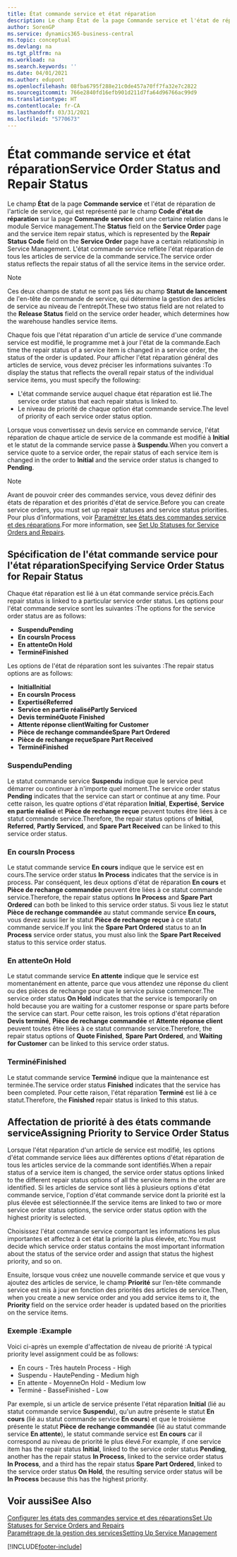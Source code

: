 ```yaml
---
title: État commande service et état réparation
description: Le champ État de la page Commande service et l'état de réparation de l'article de service, qui est représenté par le champ Code d'état de réparation sur la page Commande service ont une certaine relation dans le module Service management. L'état commande service reflète l'état réparation de tous les articles de service de la commande service.
author: SorenGP
ms.service: dynamics365-business-central
ms.topic: conceptual
ms.devlang: na
ms.tgt_pltfrm: na
ms.workload: na
ms.search.keywords: ''
ms.date: 04/01/2021
ms.author: edupont
ms.openlocfilehash: 08fba6795f288e21c0de457a70ff7fa32e7c2822
ms.sourcegitcommit: 766e2840fd16efb901d211d7fa64d96766ac99d9
ms.translationtype: HT
ms.contentlocale: fr-CA
ms.lasthandoff: 03/31/2021
ms.locfileid: "5770673"
---
```

# <a name="service-order-status-and-repair-status"></a><span data-ttu-id="f60f0-104">État commande service et état réparation</span><span class="sxs-lookup"><span data-stu-id="f60f0-104">Service Order Status and Repair Status</span></span>

<span data-ttu-id="f60f0-105">Le champ **État** de la page **Commande service** et l'état de réparation de l'article de service, qui est représenté par le champ **Code d'état de réparation** sur la page **Commande service** ont une certaine relation dans le module Service management.</span><span class="sxs-lookup"><span data-stu-id="f60f0-105">The **Status** field on the **Service Order** page and the service item repair status, which is represented by the **Repair Status Code** field on the **Service Order** page have a certain relationship in Service Management.</span></span> <span data-ttu-id="f60f0-106">L'état commande service reflète l'état réparation de tous les articles de service de la commande service.</span><span class="sxs-lookup"><span data-stu-id="f60f0-106">The service order status reflects the repair status of all the service items in the service order.</span></span>  

> [!NOTE]  
> <span data-ttu-id="f60f0-107">Ces deux champs de statut ne sont pas liés au champ **Statut de lancement** de l'en\-tête de commande de service, qui détermine la gestion des articles de service au niveau de l'entrepôt.</span><span class="sxs-lookup"><span data-stu-id="f60f0-107">These two status field are not related to the **Release Status** field on the service order header, which determines how the warehouse handles service items.</span></span>  

<span data-ttu-id="f60f0-108">Chaque fois que l'état réparation d'un article de service d'une commande service est modifié, le programme met à jour l'état de la commande.</span><span class="sxs-lookup"><span data-stu-id="f60f0-108">Each time the repair status of a service item is changed in a service order, the status of the order is updated.</span></span> <span data-ttu-id="f60f0-109">Pour afficher l'état réparation général des articles de service, vous devez préciser les informations suivantes :</span><span class="sxs-lookup"><span data-stu-id="f60f0-109">To display the status that reflects the overall repair status of the individual service items, you must specify the following:</span></span>  

* <span data-ttu-id="f60f0-110">L'état commande service auquel chaque état réparation est lié.</span><span class="sxs-lookup"><span data-stu-id="f60f0-110">The service order status that each repair status is linked to.</span></span>  
* <span data-ttu-id="f60f0-111">Le niveau de priorité de chaque option état commande service.</span><span class="sxs-lookup"><span data-stu-id="f60f0-111">The level of priority of each service order status option.</span></span>  

<span data-ttu-id="f60f0-112">Lorsque vous convertissez un devis service en commande service, l'état réparation de chaque article de service de la commande est modifié à **Initial** et le statut de la commande service passe à **Suspendu**.</span><span class="sxs-lookup"><span data-stu-id="f60f0-112">When you convert a service quote to a service order, the repair status of each service item is changed in the order to **Initial** and the service order status is changed to **Pending**.</span></span>  

> [!NOTE]
> <span data-ttu-id="f60f0-113">Avant de pouvoir créer des commandes service, vous devez définir des états de réparation et des priorités d'état de service.</span><span class="sxs-lookup"><span data-stu-id="f60f0-113">Before you can create service orders, you must set up repair statuses and service status priorities.</span></span> <span data-ttu-id="f60f0-114">Pour plus d’informations, voir [Paramétrer les états des commandes service et des réparations](service-order-repair-status.md).</span><span class="sxs-lookup"><span data-stu-id="f60f0-114">For more information, see [Set Up Statuses for Service Orders and Repairs](service-order-repair-status.md).</span></span>

## <a name="specifying-service-order-status-for-repair-status"></a><span data-ttu-id="f60f0-115">Spécification de l'état commande service pour l'état réparation</span><span class="sxs-lookup"><span data-stu-id="f60f0-115">Specifying Service Order Status for Repair Status</span></span>

<span data-ttu-id="f60f0-116">Chaque état réparation est lié à un état commande service précis.</span><span class="sxs-lookup"><span data-stu-id="f60f0-116">Each repair status is linked to a particular service order status.</span></span> <span data-ttu-id="f60f0-117">Les options pour l'état commande service sont les suivantes :</span><span class="sxs-lookup"><span data-stu-id="f60f0-117">The options for the service order status are as follows:</span></span>

* <span data-ttu-id="f60f0-118">**Suspendu**</span><span class="sxs-lookup"><span data-stu-id="f60f0-118">**Pending**</span></span>
* <span data-ttu-id="f60f0-119">**En cours**</span><span class="sxs-lookup"><span data-stu-id="f60f0-119">**In Process**</span></span>
* <span data-ttu-id="f60f0-120">**En attente**</span><span class="sxs-lookup"><span data-stu-id="f60f0-120">**On Hold**</span></span>
* <span data-ttu-id="f60f0-121">**Terminé**</span><span class="sxs-lookup"><span data-stu-id="f60f0-121">**Finished**</span></span>

<span data-ttu-id="f60f0-122">Les options de l'état de réparation sont les suivantes :</span><span class="sxs-lookup"><span data-stu-id="f60f0-122">The repair status options are as follows:</span></span>

* <span data-ttu-id="f60f0-123">**Initial**</span><span class="sxs-lookup"><span data-stu-id="f60f0-123">**Initial**</span></span>
* <span data-ttu-id="f60f0-124">**En cours**</span><span class="sxs-lookup"><span data-stu-id="f60f0-124">**In Process**</span></span>
* <span data-ttu-id="f60f0-125">**Expertisé**</span><span class="sxs-lookup"><span data-stu-id="f60f0-125">**Referred**</span></span>
* <span data-ttu-id="f60f0-126">**Service en partie réalisé**</span><span class="sxs-lookup"><span data-stu-id="f60f0-126">**Partly Serviced**</span></span>
* <span data-ttu-id="f60f0-127">**Devis terminé**</span><span class="sxs-lookup"><span data-stu-id="f60f0-127">**Quote Finished**</span></span>
* <span data-ttu-id="f60f0-128">**Attente réponse client**</span><span class="sxs-lookup"><span data-stu-id="f60f0-128">**Waiting for Customer**</span></span>
* <span data-ttu-id="f60f0-129">**Pièce de rechange commandée**</span><span class="sxs-lookup"><span data-stu-id="f60f0-129">**Spare Part Ordered**</span></span>
* <span data-ttu-id="f60f0-130">**Pièce de rechange reçue**</span><span class="sxs-lookup"><span data-stu-id="f60f0-130">**Spare Part Received**</span></span>
* <span data-ttu-id="f60f0-131">**Terminé**</span><span class="sxs-lookup"><span data-stu-id="f60f0-131">**Finished**</span></span>  

### <a name="pending"></a><span data-ttu-id="f60f0-132">Suspendu</span><span class="sxs-lookup"><span data-stu-id="f60f0-132">Pending</span></span>

<span data-ttu-id="f60f0-133">Le statut commande service **Suspendu** indique que le service peut démarrer ou continuer à n'importe quel moment.</span><span class="sxs-lookup"><span data-stu-id="f60f0-133">The service order status **Pending** indicates that the service can start or continue at any time.</span></span> <span data-ttu-id="f60f0-134">Pour cette raison, les quatre options d'état réparation **Initial**, **Expertisé**, **Service en partie réalisé** et **Pièce de rechange reçue** peuvent toutes être liées à ce statut commande service.</span><span class="sxs-lookup"><span data-stu-id="f60f0-134">Therefore, the repair status options of **Initial**, **Referred**, **Partly Serviced**, and **Spare Part Received** can be linked to this service order status.</span></span>  

### <a name="in-process"></a><span data-ttu-id="f60f0-135">En cours</span><span class="sxs-lookup"><span data-stu-id="f60f0-135">In Process</span></span>

<span data-ttu-id="f60f0-136">Le statut commande service **En cours** indique que le service est en cours.</span><span class="sxs-lookup"><span data-stu-id="f60f0-136">The service order status **In Process** indicates that the service is in process.</span></span> <span data-ttu-id="f60f0-137">Par conséquent, les deux options d'état de réparation **En cours** et **Pièce de rechange commandée** peuvent être liées à ce statut commande service.</span><span class="sxs-lookup"><span data-stu-id="f60f0-137">Therefore, the repair status options **In Process** and **Spare Part Ordered** can both be linked to this service order status.</span></span> <span data-ttu-id="f60f0-138">Si vous liez le statut **Pièce de rechange commandée** au statut commande service **En cours,** vous devez aussi lier le statut **Pièce de rechange reçue** à ce statut commande service.</span><span class="sxs-lookup"><span data-stu-id="f60f0-138">If you link the **Spare Part Ordered** status to an **In Process** service order status, you must also link the **Spare Part Received** status to this service order status.</span></span>  

### <a name="on-hold"></a><span data-ttu-id="f60f0-139">En attente</span><span class="sxs-lookup"><span data-stu-id="f60f0-139">On Hold</span></span>

<span data-ttu-id="f60f0-140">Le statut commande service **En attente** indique que le service est momentanément en attente, parce que vous attendez une réponse du client ou des pièces de rechange pour que le service puisse commencer.</span><span class="sxs-lookup"><span data-stu-id="f60f0-140">The service order status **On Hold** indicates that the service is temporarily on hold because you are waiting for a customer response or spare parts before the service can start.</span></span> <span data-ttu-id="f60f0-141">Pour cette raison, les trois options d'état réparation **Devis terminé**, **Pièce de rechange commandée** et **Attente réponse client** peuvent toutes être liées à ce statut commande service.</span><span class="sxs-lookup"><span data-stu-id="f60f0-141">Therefore, the repair status options of **Quote Finished**, **Spare Part Ordered**, and **Waiting for Customer** can be linked to this service order status.</span></span>  

### <a name="finished"></a><span data-ttu-id="f60f0-142">Terminé</span><span class="sxs-lookup"><span data-stu-id="f60f0-142">Finished</span></span>

<span data-ttu-id="f60f0-143">Le statut commande service **Terminé** indique que la maintenance est terminée.</span><span class="sxs-lookup"><span data-stu-id="f60f0-143">The service order status **Finished** indicates that the service has been completed.</span></span> <span data-ttu-id="f60f0-144">Pour cette raison, l'état réparation **Terminé** est lié à ce statut.</span><span class="sxs-lookup"><span data-stu-id="f60f0-144">Therefore, the **Finished** repair status is linked to this status.</span></span>  

## <a name="assigning-priority-to-service-order-status"></a><span data-ttu-id="f60f0-145">Affectation de priorité à des états commande service</span><span class="sxs-lookup"><span data-stu-id="f60f0-145">Assigning Priority to Service Order Status</span></span>

<span data-ttu-id="f60f0-146">Lorsque l'état réparation d'un article de service est modifié, les options d'état commande service liées aux différentes options d'état réparation de tous les articles service de la commande sont identifiés.</span><span class="sxs-lookup"><span data-stu-id="f60f0-146">When a repair status of a service item is changed, the service order status options linked to the different repair status options of all the service items in the order are identified.</span></span> <span data-ttu-id="f60f0-147">Si les articles de service sont liés à plusieurs options d'état commande service, l'option d'état commande service dont la priorité est la plus élevée est sélectionnée.</span><span class="sxs-lookup"><span data-stu-id="f60f0-147">If the service items are linked to two or more service order status options, the service order status option with the highest priority is selected.</span></span>  

<span data-ttu-id="f60f0-148">Choisissez l'état commande service comportant les informations les plus importantes et affectez à cet état la priorité la plus élevée, etc.</span><span class="sxs-lookup"><span data-stu-id="f60f0-148">You must decide which service order status contains the most important information about the status of the service order and assign that status the highest priority, and so on.</span></span>  

<span data-ttu-id="f60f0-149">Ensuite, lorsque vous créez une nouvelle commande service et que vous y ajoutez des articles de service, le champ **Priorité** sur l’en-tête commande service est mis à jour en fonction des priorités des articles de service.</span><span class="sxs-lookup"><span data-stu-id="f60f0-149">Then, when you create a new service order and you add service items to it, the **Priority** field on the service order header is updated based on the priorities on the service items.</span></span>  

### <a name="example"></a><span data-ttu-id="f60f0-150">Exemple :</span><span class="sxs-lookup"><span data-stu-id="f60f0-150">Example</span></span>

<span data-ttu-id="f60f0-151">Voici ci-après un exemple d'affectation de niveau de priorité :</span><span class="sxs-lookup"><span data-stu-id="f60f0-151">A typical priority level assignment could be as follows:</span></span>  

* <span data-ttu-id="f60f0-152">En cours - Très haute</span><span class="sxs-lookup"><span data-stu-id="f60f0-152">In Process - High</span></span>  
* <span data-ttu-id="f60f0-153">Suspendu - Haute</span><span class="sxs-lookup"><span data-stu-id="f60f0-153">Pending - Medium high</span></span>  
* <span data-ttu-id="f60f0-154">En attente - Moyenne</span><span class="sxs-lookup"><span data-stu-id="f60f0-154">On Hold - Medium low</span></span>  
* <span data-ttu-id="f60f0-155">Terminé - Basse</span><span class="sxs-lookup"><span data-stu-id="f60f0-155">Finished - Low</span></span>  

<span data-ttu-id="f60f0-156">Par exemple, si un article de service présente l'état réparation **Initial** (lié au statut commande service **Suspendu**), qu'un autre présente le statut **En cours** (lié au statut commande service **En cours**) et que le troisième présente le statut **Pièce de rechange commandée** (lié au statut commande service **En attente**), le statut commande service est **En cours** car il correspond au niveau de priorité le plus élevé.</span><span class="sxs-lookup"><span data-stu-id="f60f0-156">For example, if one service item has the repair status **Initial**, linked to the service order status **Pending**, another has the repair status **In Process**, linked to the service order status **In Process**, and a third has the repair status **Spare Part Ordered**, linked to the service order status **On Hold**, the resulting service order status will be **In Process** because this has the highest priority.</span></span>  

## <a name="see-also"></a><span data-ttu-id="f60f0-157">Voir aussi</span><span class="sxs-lookup"><span data-stu-id="f60f0-157">See Also</span></span>

[<span data-ttu-id="f60f0-158">Configurer les états des commandes service et des réparations</span><span class="sxs-lookup"><span data-stu-id="f60f0-158">Set Up Statuses for Service Orders and Repairs</span></span>](service-order-repair-status.md)  
[<span data-ttu-id="f60f0-159">Paramétrage de la gestion des services</span><span class="sxs-lookup"><span data-stu-id="f60f0-159">Setting Up Service Management</span></span>](service-setup-service.md)  


[!INCLUDE[footer-include](includes/footer-banner.md)]